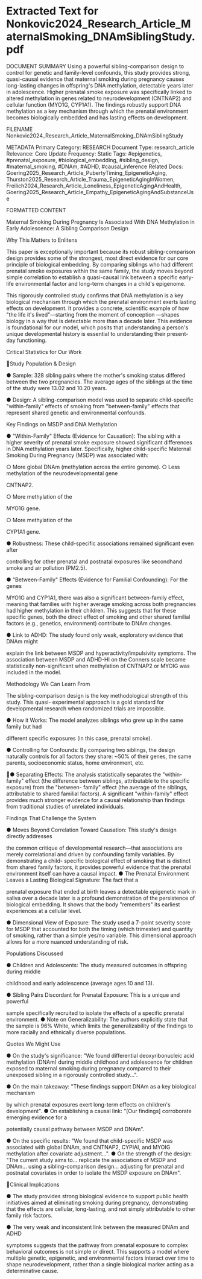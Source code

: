 # Extracted Text for Nonkovic2024_Research_Article_MaternalSmoking_DNAmSiblingStudy.pdf

DOCUMENT SUMMARY Using a powerful sibling-comparison design to control for genetic and 
family-level confounds, this study provides strong, quasi-causal evidence that maternal smoking
during pregnancy causes long-lasting changes in offspring's DNA methylation, detectable years 
later in adolescence. Higher prenatal smoke exposure was specifically linked to altered 
methylation in genes related to neurodevelopment (CNTNAP2) and cellular function (MYO1G, 
CYP1A1). The findings robustly support DNA methylation as a key mechanism through which 
the prenatal environment becomes biologically embedded and has lasting effects on 
development.

FILENAME Nonkovic2024_Research_Article_MaternalSmoking_DNAmSiblingStudy

METADATA Primary Category: RESEARCH Document Type: research_article Relevance: Core
Update Frequency: Static Tags: #epigenetics, #prenatal_exposure, #biological_embedding, 
#sibling_design, #maternal_smoking, #DNAm, #ADHD, #causal_inference Related Docs: 
Goering2025_Research_Article_PubertyTiming_EpigeneticAging, 
Thurston2025_Research_Article_Trauma_EpigeneticAgingInWomen, 
Freilich2024_Research_Article_Loneliness_EpigeneticAgingAndHealth, 
Goering2025_Research_Article_Empathy_EpigeneticAgingAndSubstanceUse

FORMATTED CONTENT

Maternal Smoking During Pregnancy Is 
Associated With DNA Methylation in Early 
Adolescence: A Sibling Comparison 
Design

Why This Matters to Enlitens

This paper is exceptionally important because its robust sibling-comparison design provides 
some of the strongest, most direct evidence for our core principle of biological embedding. By 
comparing siblings who had different prenatal smoke exposures within the same family, the 
study moves beyond simple correlation to establish a quasi-causal link between a specific early-
life environmental factor and long-term changes in a child's epigenome.

This rigorously controlled study confirms that DNA methylation is a key biological mechanism 
through which the prenatal environment exerts lasting effects on development. It provides a 
concrete, scientific example of how "the life it's lived"—starting from the moment of conception
—shapes biology in a way that is detectable more than a decade later. This evidence is 
foundational for our model, which posits that understanding a person's unique developmental 
history is essential to understanding their present-day functioning.

Critical Statistics for Our Work

Study Population & Design

● Sample: 328 sibling pairs where the mother's smoking status differed between the two 
pregnancies. The average ages of the siblings at the time of the study were 13.02 and 
10.20 years.

● Design: A sibling-comparison model was used to separate child-specific "within-family" 
effects of smoking from "between-family" effects that represent shared genetic and 
environmental confounds.

Key Findings on MSDP and DNA Methylation

● "Within-Family" Effects (Evidence for Causation): The sibling with a higher severity 
of prenatal smoke exposure showed significant differences in DNA methylation years 
later. Specifically, higher child-specific Maternal Smoking During Pregnancy (MSDP) 
was associated with:

○ More global DNAm (methylation across the entire genome).
○ Less methylation of the neurodevelopmental gene

 CNTNAP2.

○ More methylation of the

 MYO1G gene.

○ More methylation of the

 CYP1A1 gene.

● Robustness: These child-specific associations remained significant even after 

controlling for other prenatal and postnatal exposures like secondhand smoke and air 
pollution (PM2.5).

● "Between-Family" Effects (Evidence for Familial Confounding): For the genes 

MYO1G and CYP1A1, there was also a significant between-family effect, meaning that 
families with higher average smoking across both pregnancies had higher methylation in
their children. This suggests that for these specific genes, both the direct effect of 
smoking and other shared familial factors (e.g., genetics, environment) contribute to 
DNAm changes.

● Link to ADHD: The study found only weak, exploratory evidence that DNAm might 

explain the link between MSDP and hyperactivity/impulsivity symptoms. The association 
between MSDP and ADHD-HI on the Conners scale became statistically non-significant 
when methylation of
 CNTNAP2 or MYOIG was included in the model.

Methodology We Can Learn From

The sibling-comparison design is the key methodological strength of this study. This quasi-
experimental approach is a gold standard for developmental research when randomized trials 
are impossible.

● How it Works: The model analyzes siblings who grew up in the same family but had 

different specific exposures (in this case, prenatal smoke).

● Controlling for Confounds: By comparing two siblings, the design naturally controls for
all factors they share: ~50% of their genes, the same parents, socioeconomic status, 
home environment, etc.

● Separating Effects: The analysis statistically separates the "within-family" effect (the 
difference between siblings, attributable to the specific exposure) from the "between-
family" effect (the average of the siblings, attributable to shared familial factors). A 
significant "within-family" effect provides much stronger evidence for a causal 
relationship than findings from traditional studies of unrelated individuals.

Findings That Challenge the System

● Moves Beyond Correlation Toward Causation: This study's design directly addresses

the common critique of developmental research—that associations are merely 
correlational and driven by confounding family variables. By demonstrating a child-
specific biological effect of smoking that is distinct from shared family factors, it provides 
powerful evidence that the prenatal environment itself can have a causal impact.
● The Prenatal Environment Leaves a Lasting Biological Signature: The fact that a 

prenatal exposure that ended at birth leaves a detectable epigenetic mark in saliva over 
a decade later is a profound demonstration of the persistence of biological embedding. It
shows that the body "remembers" its earliest experiences at a cellular level.

● Dimensional View of Exposure: The study used a 7-point severity score for MSDP that
accounted for both the timing (which trimester) and quantity of smoking, rather than a 
simple yes/no variable. This dimensional approach allows for a more nuanced 
understanding of risk.

Populations Discussed

● Children and Adolescents: The study measured outcomes in offspring during middle 

childhood and early adolescence (average ages 10 and 13).

● Sibling Pairs Discordant for Prenatal Exposure: This is a unique and powerful 

sample specifically recruited to isolate the effects of a specific prenatal environment.
● Note on Generalizability: The authors explicitly state that the sample is 96% White, 
which limits the generalizability of the findings to more racially and ethnically diverse 
populations.

Quotes We Might Use

● On the study's significance: "We found differential deoxyribonucleic acid methylation 
(DNAm) during middle childhood and adolescence for children exposed to maternal 
smoking during pregnancy compared to their unexposed sibling in a rigorously controlled
study...".

● On the main takeaway: "These findings support DNAm as a key biological mechanism 

by which prenatal exposures exert long-term effects on children's development".
● On establishing a causal link: "[Our findings] corroborate emerging evidence for a 

potentially causal pathway between MSDP and DNAm".

● On the specific results: "We found that child-specific MSDP was associated with global 
DNAm, and CNTNAP2, CYPIAI, and MYOIG methylation after covariate adjustment...".
● On the strength of the design: "The current study aims to... replicate the associations of 
MSDP and DNAm... using a sibling-comparison design... adjusting for prenatal and 
postnatal covariates in order to isolate the MSDP exposure on DNAm".

Clinical Implications

● The study provides strong biological evidence to support public health initiatives aimed 
at eliminating smoking during pregnancy, demonstrating that the effects are cellular, 
long-lasting, and not simply attributable to other family risk factors.

● The very weak and inconsistent link between the measured DNAm and ADHD 

symptoms suggests that the pathway from prenatal exposure to complex behavioral 
outcomes is not simple or direct. This supports a model where multiple genetic, 
epigenetic, and environmental factors interact over time to shape neurodevelopment, 
rather than a single biological marker acting as a determinative cause.

